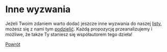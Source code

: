 # Inne wyzwania
Jeżeli Twoim zdaniem warto dodać jeszcze inne wyzwania do naszej [listy](co_dalej_czas_na_wyzwania.md), możesz się z nami tym [podzielić](kontakt.md). Każdą propozycję przeanalizujemy i możliwe, że także Ty staniesz się współautorem tego dzieła!

[Powrót](index.md)
